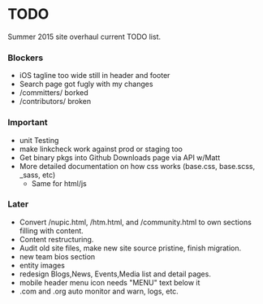 # TODO

Summer 2015 site overhaul current TODO list.

### Blockers

* iOS tagline too wide still in header and footer
* Search page got fugly with my changes
* /committers/ borked
* /contributors/ broken

### Important

* unit Testing
* make linkcheck work against prod or staging too
* Get binary pkgs into Github Downloads page via API w/Matt
* More detailed documentation on how css works (base.css, base.scss, _sass, etc)
  * Same for html/js

### Later

* Convert /nupic.html, /htm.html, and /community.html to own sections
  filling with content.
* Content restructuring.
* Audit old site files, make new site source pristine, finish migration.
* new team bios section
* entity images
* redesign Blogs,News, Events,Media list and detail pages.
* mobile header menu icon needs "MENU" text below it
* .com and .org auto monitor and warn, logs, etc.
